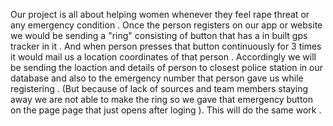 Our project is all about helping women whenever they feel rape threat or any emergency condition .
Once the person registers on our app or website we would be sending a "ring" consisting of button that has a in built gps tracker in it .
And when person presses that button continuously for 3 times it would mail us a location coordinates of that person .
Accordingly we will be sending the loaction and details of person to closest police station in our database and also to the emergency number that person gave us while registering .
(But because of  lack of sources and team members staying away we are not able to make the ring so we gave that emergency button on the page page that just opens after loging  ).
This will do the same work .